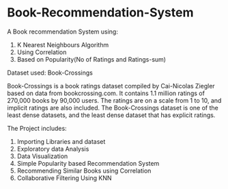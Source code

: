 # Book-Recommendation-System
A Book recommendation System using:
  1. K Nearest Neighbours Algorithm
  2. Using Correlation
  3. Based on Popularity(No of Ratings and Ratings-sum)
  
  
Dataset used: Book-Crossings

Book-Crossings is a book ratings dataset compiled by Cai-Nicolas Ziegler based on data from bookcrossing.com. It contains 1.1 million ratings of 270,000 books by 90,000 users. The ratings are on a scale from 1 to 10, and implicit ratings are also included.
The Book-Crossings dataset is one of the least dense datasets, and the least dense dataset that has explicit ratings.

The Project includes:
  1. Importing Libraries and dataset
  2. Exploratory  data Analysis
  3. Data Visualization
  4. Simple Popularity based Recommendation System
  5. Recommending Similar Books using Correlation
  6. Collaborative Filtering Using KNN
